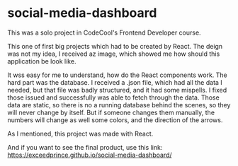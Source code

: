# social-media-dashboard

This was a solo project in CodeCool's Frontend Developer course.

This one of first big projects which had to be created by React. The deign was not my idea, I received az image, which showed me how should this application be look like. 

It wss easy for me to understand, how do the React components work. The hard part was the database. I received a .json file, which had all the data I needed, but that file was badly structured, and it had some mispells. I fixed those issued and successfully was able to fetch through the data.
Those data are static, so there is no a running database behind the scenes, so they will never change by itself. But if someone changes them manually, the numbers will change as well some colors, and the direction of the arrows.

As I mentioned, this project was made with React.

And if you want to see the final product, use this link: https://exceedprince.github.io/social-media-dashboard/
